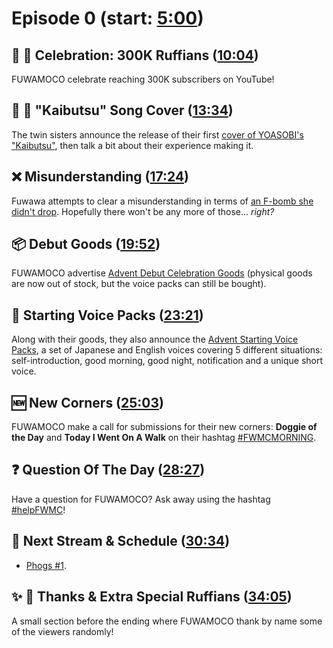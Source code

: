 # Episode 0 (start: [5:00](https://youtu.be/Qd7ohtlOOkQ?t=5m00s))

## 🐾 🎉 Celebration: 300K Ruffians ([10:04](https://youtu.be/Qd7ohtlOOkQ?t=10m04s))

FUWAMOCO celebrate reaching 300K subscribers on YouTube!

## 🎤 🎤 "Kaibutsu" Song Cover ([13:34](https://youtu.be/Qd7ohtlOOkQ?t=13m34s))

The twin sisters announce the release of their first [cover of YOASOBI's "Kaibutsu"](https://youtu.be/Yr1EI_jYBB8), then talk a bit about their experience making it.

## ❌ Misunderstanding ([17:24](https://youtu.be/Qd7ohtlOOkQ?t=17m24s))

Fuwawa attempts to clear a misunderstanding in terms of [an F-bomb she didn't drop](https://youtu.be/7gTl1TW3j0A). Hopefully there won't be any more of those... *right?*

## 📦 Debut Goods ([19:52](https://youtu.be/Qd7ohtlOOkQ?t=19m52s))

FUWAMOCO advertise [Advent Debut Celebration Goods](https://shop.hololivepro.com/products/hololiveen_advent_debut) (physical goods are now out of stock, but the voice packs can still be bought).

## 📢 Starting Voice Packs ([23:21](https://youtu.be/Qd7ohtlOOkQ?t=23m21s))

Along with their goods, they also announce the [Advent Starting Voice Packs](https://shop.hololivepro.com/en/pages/search-results-page?q=starting%20voice%20advent), a set of Japanese and English voices covering 5 different situations: self-introduction, good morning, good night, notification and a unique short voice.

## 🆕 New Corners ([25:03](https://youtu.be/Qd7ohtlOOkQ?t=25m03s))

FUWAMOCO make a call for submissions for their new corners: **Doggie of the Day** and **Today I Went On A Walk** on their hashtag [#FWMCMORNING](https://twitter.com/hashtag/FWMCMORNING).

## ❓ Question Of The Day ([28:27](https://youtu.be/Qd7ohtlOOkQ?t=28m27s))

Have a question for FUWAMOCO? Ask away using the hashtag [#helpFWMC](https://twitter.com/hashtag/helpFWMC)!

## 📅 Next Stream & Schedule ([30:34](https://youtu.be/Qd7ohtlOOkQ?t=30m34s))

* [Phogs #1](https://youtu.be/7oFqfnRE4p8).

## ✨ 🐾 Thanks & Extra Special Ruffians ([34:05](https://youtu.be/Qd7ohtlOOkQ?t=34m05s))

A small section before the ending where FUWAMOCO thank by name some of the viewers randomly!
